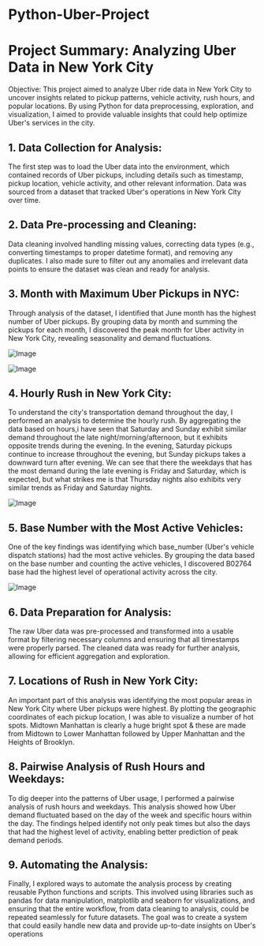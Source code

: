 # Python-Uber-Project
# Project Summary: Analyzing Uber Data in New York City
Objective: This project aimed to analyze Uber ride data in New York City to uncover insights related to pickup patterns, vehicle activity, rush hours, and popular locations. By using Python for data preprocessing, exploration, and visualization, I aimed to provide valuable insights that could help optimize Uber's services in the city.

## 1. Data Collection for Analysis: 
The first step was to load the Uber data into the environment, which contained records of Uber pickups, including details such as timestamp, pickup location, vehicle activity, and other relevant information. Data was sourced from a dataset that tracked Uber's operations in New York City over time.

## 2. Data Pre-processing and Cleaning: 
Data cleaning involved handling missing values, correcting data types (e.g., converting timestamps to proper datetime format), and removing any duplicates. I also made sure to filter out any anomalies and irrelevant data points to ensure the dataset was clean and ready for analysis.

## 3. Month with Maximum Uber Pickups in NYC: 
Through analysis of the dataset, I identified that June month has the highest number of Uber pickups. By grouping data by month and summing the pickups for each month, I discovered the peak month for Uber activity in New York City, revealing seasonality and demand fluctuations.

![Image](https://github.com/user-attachments/assets/c42c0365-a148-4166-93e9-ea7d88ff3049)

![Image](https://github.com/user-attachments/assets/cbd09a73-3bf0-40a8-9ea3-36c33ad9e5a4)

## 4. Hourly Rush in New York City: 
To understand the city's transportation demand throughout the day, I performed an analysis to determine the hourly rush. By aggregating the data based on hours,i have seen that Saturday and Sunday exhibit similar demand throughout the late night/morning/afternoon, but it exhibits opposite trends during the evening. In the evening, Saturday pickups continue to increase throughout the evening, but Sunday pickups takes a 
downward turn after evening. We can see that there the weekdays that has the most demand during the late evening is Friday and Saturday, which is expected, but what strikes me is that Thursday nights also exhibits very similar trends as Friday and Saturday nights.

![Image](https://github.com/user-attachments/assets/6248c257-e3f4-435c-8728-011d8ba58955)

## 5. Base Number with the Most Active Vehicles: 
One of the key findings was identifying which base_number (Uber's vehicle dispatch stations) had the most active vehicles. By grouping the data based on the base number and counting the active vehicles, I discovered B02764 base had the highest level of operational activity across the city.

![Image](https://github.com/user-attachments/assets/2bef97e3-c554-46c6-a127-ee8b31b8fd27)

## 6. Data Preparation for Analysis: 
The raw Uber data was pre-processed and transformed into a usable format by filtering necessary columns and ensuring that all timestamps were properly parsed. The cleaned data was ready for further analysis, allowing for efficient aggregation and exploration.

## 7. Locations of Rush in New York City: 
An important part of this analysis was identifying the most popular areas in New York City where Uber pickups were highest. By plotting the geographic coordinates of each pickup location, I was able to visualize a number of hot spots. Midtown Manhattan is clearly a huge bright spot & these are made from Midtown to Lower Manhattan followed by Upper Manhattan and the Heights of Brooklyn.

## 8. Pairwise Analysis of Rush Hours and Weekdays: 
To dig deeper into the patterns of Uber usage, I performed a pairwise analysis of rush hours and weekdays. This analysis showed how Uber demand fluctuated based on the day of the week and specific hours within the day. The findings helped identify not only peak times but also the days that had the highest level of activity, enabling better prediction of peak demand periods.

## 9. Automating the Analysis: 
Finally, I explored ways to automate the analysis process by creating reusable Python functions and scripts. This involved using libraries such as pandas for data manipulation, matplotlib and seaborn for visualizations, and ensuring that the entire workflow, from data cleaning to analysis, could be repeated seamlessly for future datasets. The goal was to create a system that could easily handle new data and provide up-to-date insights on Uber's operations
